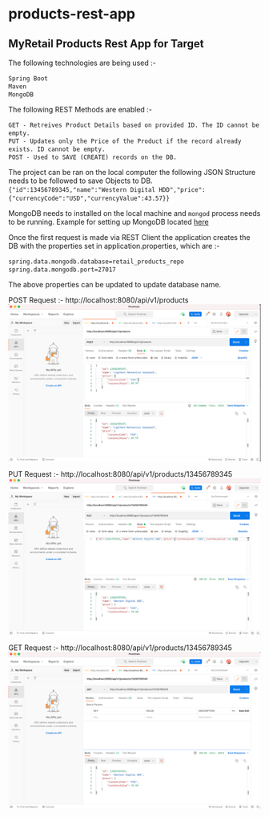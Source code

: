 # products-rest-app
## MyRetail Products Rest App for Target
The following technologies are being used :- 
```
Spring Boot 
Maven 
MongoDB
```

The following REST Methods are enabled :- 
```
GET - Retreives Product Details based on provided ID. The ID cannot be empty. 
PUT - Updates only the Price of the Product if the record already exists. ID cannot be empty. 
POST - Used to SAVE (CREATE) records on the DB. 
```
The project can be ran on the local computer the following JSON Structure needs to be followed to save Objects to DB. 
`{"id":13456789345,"name":"Western Digital HDD","price":{"currencyCode":"USD","currencyValue":43.57}}`

MongoDB needs to installed on the local machine and `mongod` process needs to be running. Example for setting up MongoDB located [here](https://zellwk.com/blog/local-mongodb/)

Once the first request is made via REST Client the application creates the DB with the properties set in application.properties, which are :- 
```
spring.data.mongodb.database=retail_products_repo
spring.data.mongodb.port=27017
```
The above properties can be updated to update database name. 

POST Request :- http://localhost:8080/api/v1/products
![POST Request](/images/post-request.png)

PUT Request :- http://localhost:8080/api/v1/products/13456789345
![PUT Request](/images/put-request.png)

GET Request :- http://localhost:8080/api/v1/products/13456789345
![GET Request](/images/get-request.png)